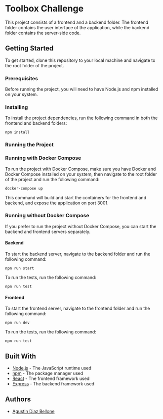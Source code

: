 # Toolbox Challenge

This project consists of a frontend and a backend folder. The frontend folder contains the user interface of the application, while the backend folder contains the server-side code.

## Getting Started

To get started, clone this repository to your local machine and navigate to the root folder of the project.

### Prerequisites

Before running the project, you will need to have Node.js and npm installed on your system.

### Installing

To install the project dependencies, run the following command in both the frontend and backend folders:

`npm install`

### Running the Project

### Running with Docker Compose

To run the project with Docker Compose, make sure you have Docker and Docker Compose installed on your system, then navigate to the root folder of the project and run the following command:

`docker-compose up`

This command will build and start the containers for the frontend and backend, and expose the application on port 3001.

### Running without Docker Compose

If you prefer to run the project without Docker Compose, you can start the backend and frontend servers separately.

#### Backend

To start the backend server, navigate to the backend folder and run the following command:

`npm run start`

To run the tests, run the following command:

`npm run test`

#### Frontend

To start the frontend server, navigate to the frontend folder and run the following command:

`npm run dev`

To run the tests, run the following command:

`npm run test`

## Built With

- [Node.js](https://nodejs.org/) - The JavaScript runtime used
- [npm](https://www.npmjs.com/) - The package manager used
- [React](https://reactjs.org/) - The frontend framework used
- [Express](https://expressjs.com/) - The backend framework used

## Authors

- [Agustin Diaz Bellone](https://github.com/aidb1993)
